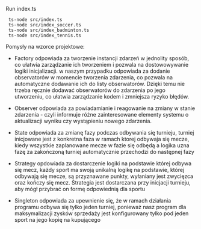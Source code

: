 Run index.ts

```
 ts-node src/index.ts
 ts-node src/index_soccer.ts
 ts-node src/index_badminton.ts
 ts-node src/index_tennis.ts
```

Pomysły na wzorce projektowe:

- Factory odpowiada za tworzenie instancji zdarzeń w jednolity sposób, co ułatwia zarządzanie ich tworzeniem i pozwala na dostowowywanie logiki inicjalizacji. w naszym przypadku odpowiada za dodanie observatorów w momencie tworzenia zdarzenia, co pozwala na automatyczne dodawanie ich do listy obserwatorów. Dzięki temu nie trzeba ręcznie dodawać obserwatorów do zdarzenia po jego utworzeniu, co ułatwia zarządzanie kodem i zmniejsza ryzyko błędów.

- Observer odpowiada za powiadamianie i reagowanie na zmiany w stanie zdarzenia - czyli informuje różne zainteresowane elementy systemu o aktualizacji wyniku czy wystąpieniu nowego zdarzenia.

- State odpowiada za zmianę fazy podczas odbywania się turnieju, turniej inicjowane jest z konkretna faza w ramach ktorej odbywaja się mecze, kiedy wszystkie zaplanowane mecze w fazie się odbędą a logika uzna fazę za zakończoną turniej automatycznie przechodzi do następnej fazy

- Strategy opdowiada za dostarczenie logiki na podstawie której odbywa się mecz, każdy sport ma swoją unikalną logikę na podstawie, której odbywają się mecze, są przyznawane punkty, wyłaniany jest zwycięzca oraz kończy się mecz. Strategia jest dostarczana przy inicjacji turnieju, aby mógł przybrać on formę odpowiednią dla sportu

- Singleton odpowiada za upewnienie się, że w ramach działania programu odbywa się tylko jeden turniej, ponieważ nasz program dla maksymalizacji zysków sprzedaży jest konfigurowany tylko pod jeden sport na jego kopię na kupującego
